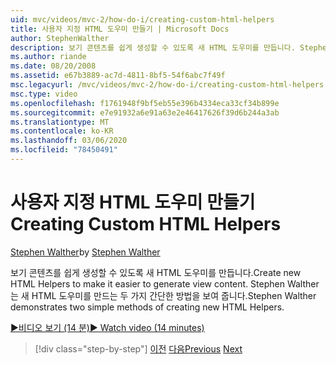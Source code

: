 ```yaml
---
uid: mvc/videos/mvc-2/how-do-i/creating-custom-html-helpers
title: 사용자 지정 HTML 도우미 만들기 | Microsoft Docs
author: StephenWalther
description: 보기 콘텐츠를 쉽게 생성할 수 있도록 새 HTML 도우미를 만듭니다. Stephen Walther는 새 HTML 도우미를 만드는 두 가지 간단한 방법을 보여 줍니다.
ms.author: riande
ms.date: 08/20/2008
ms.assetid: e67b3889-ac7d-4811-8bf5-54f6abc7f49f
msc.legacyurl: /mvc/videos/mvc-2/how-do-i/creating-custom-html-helpers
msc.type: video
ms.openlocfilehash: f1761948f9bf5eb55e396b4334eca33cf34b899e
ms.sourcegitcommit: e7e91932a6e91a63e2e46417626f39d6b244a3ab
ms.translationtype: MT
ms.contentlocale: ko-KR
ms.lasthandoff: 03/06/2020
ms.locfileid: "78450491"
---
```

# <a name="creating-custom-html-helpers"></a><span data-ttu-id="3ea7e-104">사용자 지정 HTML 도우미 만들기</span><span class="sxs-lookup"><span data-stu-id="3ea7e-104">Creating Custom HTML Helpers</span></span>

<span data-ttu-id="3ea7e-105">[Stephen Walther](https://github.com/StephenWalther)</span><span class="sxs-lookup"><span data-stu-id="3ea7e-105">by [Stephen Walther](https://github.com/StephenWalther)</span></span>

<span data-ttu-id="3ea7e-106">보기 콘텐츠를 쉽게 생성할 수 있도록 새 HTML 도우미를 만듭니다.</span><span class="sxs-lookup"><span data-stu-id="3ea7e-106">Create new HTML Helpers to make it easier to generate view content.</span></span> <span data-ttu-id="3ea7e-107">Stephen Walther는 새 HTML 도우미를 만드는 두 가지 간단한 방법을 보여 줍니다.</span><span class="sxs-lookup"><span data-stu-id="3ea7e-107">Stephen Walther demonstrates two simple methods of creating new HTML Helpers.</span></span>

[<span data-ttu-id="3ea7e-108">&#9654;비디오 보기 (14 분)</span><span class="sxs-lookup"><span data-stu-id="3ea7e-108">&#9654; Watch video (14 minutes)</span></span>](https://channel9.msdn.com/Blogs/ASP-NET-Site-Videos/creating-custom-html-helpers)

> [!div class="step-by-step"]
> <span data-ttu-id="3ea7e-109">[이전](creating-unit-tests-for-aspnet-mvc-applications.md)
> [다음](creating-model-classes-with-linq-to-sql.md)</span><span class="sxs-lookup"><span data-stu-id="3ea7e-109">[Previous](creating-unit-tests-for-aspnet-mvc-applications.md)
[Next](creating-model-classes-with-linq-to-sql.md)</span></span>
